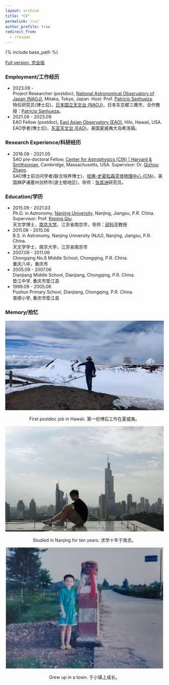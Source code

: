 ```yaml
---
layout: archive
title: "CV"
permalink: /cv/
author_profile: true
redirect_from:
  - /resume
---
```


{% include base_path %}

[Full version. 完全版](/files/Liu_Junhao_CV.pdf)

### Employment/工作经历
* 2023.09 -  
Project Researcher (postdoc), [National Astronomical Observatory of Japan (NAOJ)](https://www.nao.ac.jp/en/), Mitaka, Tokyo, Japan. Host: Prof. [Patricio Sanhueza](http://www2.nao.ac.jp/~patricio/).  
特任研究员(博士后)，[日本国立天文台 (NAOJ)](https://www.nao.ac.jp/en/)，日本东京都三鹰市，合作教授：[Patricio Sanhueza](http://www2.nao.ac.jp/~patricio/)。
* 2021.06 - 2023.09  
EAO Fellow (postdoc), [East Asian Observatory (EAO)](https://www.eaobservatory.org/), Hilo, Hawaii, USA.  
EAO学者(博士后)，[东亚天文台 (EAO)](https://www.eaobservatory.org/)，美国夏威夷大岛希洛镇。

### Research Experience/科研经历
* 2018.08 - 2021.05  
SAO pre-doctoral Fellow, [Center for Astrophysics (CfA) \| Harvard & Smithsonian](https://www.cfa.harvard.edu), Cambridge, Massachusetts, USA. Supervisor: Dr. [Qizhou Zhang](https://lweb.cfa.harvard.edu/~qzhang/).  
SAO博士前访问学者(联合培养博士)，[哈佛-史密松森天体物理中心 (CfA)](https://www.cfa.harvard.edu)，美国麻萨诸塞州剑桥市(波士顿地区)，导师：[张其洲](https://lweb.cfa.harvard.edu/~qzhang/)研究员。

### Education/学历
* 2015.09 - 2021.03  
Ph.D. in Astronomy, [Nanjing University](https://astronomy.nju.edu.cn), Nanjing, Jiangsu, P.R. China. Supervisor: Prof. [Keping Qiu](https://astronomy.nju.edu.cn/szll/szgk/js/20190816/i13834.html).  
天文学博士，[南京大学](https://astronomy.nju.edu.cn)，江苏省南京市，导师：[邱科平](https://astronomy.nju.edu.cn/szll/szgk/js/20190816/i13834.html)教授
* 2011.09 - 2015.06  
B.S. in Astronomy, Nanjing University (NJU), Nanjing, Jiangsu, P.R. China.  
天文学学士，南京大学，江苏省南京市
* 2007.09 - 2011.06  
Chongqing No.8 Middle School, Chongqing, P.R. China.  
重庆八中，重庆市
* 2005.09 - 2007.06  
Dianjiang Middle School, Dianjiang, Chongqing, P.R. China.  
垫江中学, 重庆市垫江县
* 1999.09 - 2005.06  
Pushun Primary School, Dianjiang, Chongqing, P.R. China.  
普顺小学, 重庆市垫江县

### Memory/拾忆
<p align="center">
  <img src="/images/junhao_hawaii.jpeg?raw=true" alt="Photo" style="width: 800px;"/> 
</p>
<p style="text-align: center;">
First postdoc job in Hawaii. 第一份博后工作在夏威夷。
</p>

<p align="center">
  <img src="/images/junhao_nanjing.jpeg?raw=true" alt="Photo" style="width: 800px;"/> 
</p>
<p style="text-align: center;">
Studied in Nanjing for ten years. 求学十年于南京。
</p>

<p align="center">
  <img src="/images/junhao_cq2.jpeg?raw=true" alt="Photo" style="width: 500px;"/> 
</p>
<p style="text-align: center;">
<p style="text-align: center;">
Grew up in a town. 于小镇上成长。
</p>
